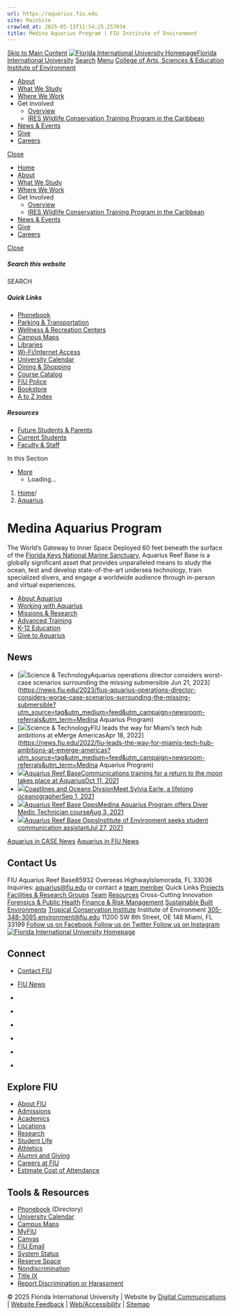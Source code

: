```yaml
---
url: https://aquarius.fiu.edu
site: MainSite
crawled_at: 2025-05-13T11:54:25.257034
title: Medina Aquarius Program | FIU Institute of Environment
---
```


[Skip to Main Content](https://environment.fiu.edu/aquarius/#main-content)
[![Florida International University Homepage](https://digicdn.fiu.edu/core/_assets/images/logo-top.svg)Florida International University](https://www.fiu.edu/)
[Search](https://environment.fiu.edu/aquarius/)
[Menu](https://environment.fiu.edu/aquarius/)
[College of Arts, Sciences & Education](https://case.fiu.edu/index.html)
[Institute of Environment](https://environment.fiu.edu/index.html)
  * [About](https://environment.fiu.edu/about/index.html)
  * [What We Study](https://environment.fiu.edu/what-we-study/index.html)
  * [Where We Work](https://environment.fiu.edu/where-we-work/index.html)
  * Get Involved
    * [Overview](https://environment.fiu.edu/get-involved/index.html)
    * [IRES Wildlife Conservation Training Program in the Caribbean](https://environment.fiu.edu/get-involved/ires-wildlife-conservation-training-program-in-the-caribbean/index.html)
  * [News & Events](https://environment.fiu.edu/events/index.html)
  * [Give](https://environment.fiu.edu/give/index.html)
  * [Careers](https://environment.fiu.edu/careers/index.html)


[Close](https://environment.fiu.edu/aquarius/)
  * [Home](https://environment.fiu.edu/index.html)
  * [About](https://environment.fiu.edu/about/index.html)
  * [What We Study](https://environment.fiu.edu/what-we-study/index.html)
  * [Where We Work](https://environment.fiu.edu/where-we-work/index.html)
  * Get Involved
    * [Overview](https://environment.fiu.edu/get-involved/index.html)
    * [IRES Wildlife Conservation Training Program in the Caribbean](https://environment.fiu.edu/get-involved/ires-wildlife-conservation-training-program-in-the-caribbean/index.html)
  * [News & Events](https://environment.fiu.edu/events/index.html)
  * [Give](https://environment.fiu.edu/give/index.html)
  * [Careers](https://environment.fiu.edu/careers/index.html)


[ Close ](https://environment.fiu.edu/aquarius/)
##### Search this website
SEARCH
##### Quick Links
  * [ Phonebook](https://phonebook.fiu.edu)
  * [ Parking & Transportation](https://parking.fiu.edu/)
  * [ Wellness & Recreation Centers](https://dasa.fiu.edu/all-departments/wellness-recreation-centers/)
  * [ Campus Maps](http://campusmaps.fiu.edu/)
  * [ Libraries](https://library.fiu.edu/)
  * [ Wi-Fi/Internet Access](https://network.fiu.edu/)
  * [ University Calendar](https://calendar.fiu.edu/)
  * [ Dining & Shopping](https://shop.fiu.edu/)
  * [ Course Catalog](https://catalog.fiu.edu/)
  * [ FIU Police](https://police.fiu.edu/)
  * [ Bookstore](https://shop.fiu.edu/retail/barnes-noble/course-materials/)
  * [ A to Z Index](https://www.fiu.edu/atoz/index.html)


##### Resources
  * [ Future Students & Parents](https://www.fiu.edu/information-for/future-students-parents.html)
  * [ Current Students](https://www.fiu.edu/information-for/current-students.html)
  * [ Faculty & Staff](https://www.fiu.edu/information-for/faculty-staff.html)


In this Section
  * [More](https://environment.fiu.edu/aquarius/)
    * Loading...


  1. [Home](https://environment.fiu.edu/index.html)/
  2. [Aquarius](https://environment.fiu.edu/aquarius/index.html)


# Medina Aquarius Program
The World’s Gateway to Inner Space
Deployed 60 feet beneath the surface of the [Florida Keys National Marine Sanctuary](https://floridakeys.noaa.gov/), Aquarius Reef Base is a globally significant asset that provides unparalleled means to study the ocean, test and develop state-of-the-art undersea technology, train specialized divers, and engage a worldwide audience through in-person and virtual experiences. 
  * [About Aquarius](https://environment.fiu.edu/aquarius/about/index.html)
  * [Working with Aquarius](https://environment.fiu.edu/aquarius/working-with-aquarius/index.html)
  * [Missions & Research](https://environment.fiu.edu/aquarius/missions-research/index.html)
  * [Advanced Training](https://environment.fiu.edu/aquarius/training/index.html)
  * [K-12 Education](https://environment.fiu.edu/aquarius/k-12/index.html)
  * [Give to Aquarius](https://environment.fiu.edu/aquarius/give/index.html?BBFund=1931&BBHideOtherFunds=1)


## News
  * [![](https://res.cloudinary.com/digicomm/image/upload/t_rss/news-magazine/2023/_assets/aquarius1_opt-1500x430.jpeg)Science & TechnologyAquarius operations director considers worst-case scenarios surrounding the missing submersible Jun 21, 2023](https://news.fiu.edu/2023/fius-aquarius-operations-director-considers-worse-case-scenarios-surrounding-the-missing-submersible?utm_source=tag&utm_medium=feed&utm_campaign=newsroom-referrals&utm_term=Medina Aquarius Program)
  * [![](https://res.cloudinary.com/digicomm/image/upload/t_rss/news-magazine/2022/_assets/emerge-image2-1.jpg)Science & TechnologyFIU leads the way for Miami’s tech hub ambitions at eMerge AmericasApr 18, 2022](https://news.fiu.edu/2022/fiu-leads-the-way-for-miamis-tech-hub-ambitions-at-emerge-americas?utm_source=tag&utm_medium=feed&utm_campaign=newsroom-referrals&utm_term=Medina Aquarius Program)
  * [![](https://casenews.fiu.edu/wp-content/uploads/2021/10/3x2-1-600x400.jpg)Aquarius Reef BaseCommunications training for a return to the moon takes place at AquariusOct 11, 2021](https://casenews.fiu.edu/2021/10/11/communications-training-for-a-return-to-the-moon-takes-place-at-aquarius/)
  * [![](https://casenews.fiu.edu/wp-content/uploads/2019/09/Sylvia-earle-150x150.jpg)Coastlines and Oceans DivsionMeet Sylvia Earle, a lifelong oceanographerSep 1, 2021](https://casenews.fiu.edu/2021/09/01/meet-sylvia-earle-a-lifelong-oceanographer/)
  * [![](https://casenews.fiu.edu/wp-content/uploads/2021/07/IMG_2865-3x2-1-600x400.jpg)Aquarius Reef Base OppsMedina Aquarius Program offers Diver Medic Technician courseAug 3, 2021](https://casenews.fiu.edu/2021/08/03/medina-aquarius-program-offers-diver-medic-technician-course/)
  * [![](https://casenews.fiu.edu/wp-content/uploads/2021/07/3x2-600x400.jpg)Aquarius Reef Base OppsInstitute of Environment seeks student communication assistantJul 27, 2021](https://casenews.fiu.edu/2021/07/27/institute-of-environment-seeks-student-communication-assistant/)


[Aquarius in CASE News](https://casenews.fiu.edu/aquarius-reef-base/) [Aquarius in FIU News](https://news.fiu.edu/tag/Medina%20Aquarius%20Program/)
## Contact Us
FIU Aquarius Reef Base85932 Overseas HighwayIslamorada, FL 33036
Inquiries: aquarius@fiu.edu or contact a [team member](https://environment.fiu.edu/aquarius/about/index.html#team "Team")
Quick Links
[Projects](https://environment.fiu.edu/what-we-study/projects/index.html)
[Facilities & Research Groups](https://environment.fiu.edu/facilities-research-groups/index.html)
[Team](https://environment.fiu.edu/about/team/index.html#role%5B%5D=Core+Faculty&query=)
[Resources](https://environment.fiu.edu/resources/index.html)
Cross-Cutting Innovation
[Forensics & Public Health](https://environment.fiu.edu/programs/environmental-forensics-public-health/index.html "Environmental Forensics & Public Health")
[Finance & Risk Management](https://environment.fiu.edu/programs/environmental-finance-risk-management/index.html "Environmental Finance & Risk Management")
[Sustainable Built Environments](https://environment.fiu.edu/programs/innovation-for-sustainable-built-environments/index.html "Innovation for Sustainable Built Environments")
[Tropical Conservation Institute](https://tci.fiu.edu/)
Institute of Environment
[305-348-3095 ](tel:305-348-3095) environment@fiu.edu
11200 SW 8th Street, OE 148 Miami, FL 33199
[ Follow us on Facebook ](https://www.facebook.com/FIUEnvironment/ "Follow us on Facebook") [ Follow us on Twitter ](https://twitter.com/FIUEnvironment "Follow us on Twitter") [ Follow us on Instagram ](https://www.instagram.com/fiuenvironment/ "Follow us on Instagram")
[ ![Florida International University Homepage](https://digicdn.fiu.edu/core/_assets/images/footer-logo.svg) ](https://www.fiu.edu/)
## Connect
  * [Contact FIU](https://www.fiu.edu/about/contact-us/index.html)
  * [FIU News](https://news.fiu.edu/)


  * [](https://www.instagram.com/fiuinstagram/)
  * [](https://www.linkedin.com/school/florida-international-university/)
  * [](https://www.facebook.com/floridainternational)
  * [](https://twitter.com/fiu)
  * [](https://www.youtube.com/user/FloridaInternational)
  * [](https://flickr.com/photos/fiu)


## Explore FIU
  * [About FIU](https://www.fiu.edu/about/index.html)
  * [Admissions](https://www.fiu.edu/admissions/index.html)
  * [Academics](https://www.fiu.edu/academics/index.html)
  * [Locations](https://www.fiu.edu/locations/index.html)
  * [Research](https://www.fiu.edu/research/index.html)
  * [Student Life](https://www.fiu.edu/student-life/index.html)
  * [Athletics](https://www.fiu.edu/athletics/index.html)
  * [Alumni and Giving](https://www.fiu.edu/alumni-and-giving/index.html)
  * [Careers at FIU](https://hr.fiu.edu/careers/)
  * [Estimate Cost of Attendance](https://onestop.fiu.edu/finances/estimate-your-costs/)


## Tools & Resources
  * [Phonebook](https://phonebook.fiu.edu) (Directory)
  * [University Calendar](https://calendar.fiu.edu/)
  * [Campus Maps](https://campusmaps.fiu.edu/)
  * [MyFIU](https://my.fiu.edu/)
  * [Canvas](https://canvas.fiu.edu)
  * [FIU Email](http://mail.fiu.edu/)
  * [System Status](https://fiu.service-now.com/sp?id=services_status)
  * [Reserve Space](https://centralreservations.fiu.edu/)
  * [Nondiscrimination](https://ace.fiu.edu/civil-rights/harassment-and-discrimination/)
  * [Title IX](https://ace.fiu.edu/title-ix/)
  * [Report Discrimination or Harassment](https://report.fiu.edu/)


© 2025 Florida International University  | Website by [Digital Communications](https://stratcomm.fiu.edu/digital-print/websites/) | [Website Feedback](https://webforms.fiu.edu/view.php?id=370774&element_5=https://environment.fiu.edu/aquarius/) | [Web/Accessibility](https://accessibility.fiu.edu/) | [Sitemap](https://environment.fiu.edu/sitemap.html)
